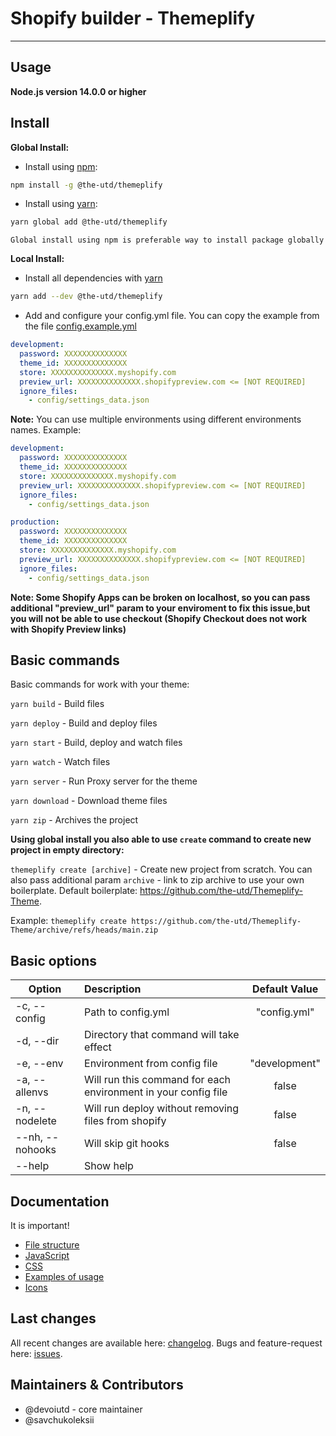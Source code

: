 # Shopify builder - Themeplify

---

## Usage
**Node.js version 14.0.0 or higher**

## Install

**Global Install:**

* Install using [npm](https://www.npmjs.com/):
```bash
npm install -g @the-utd/themeplify
```

* Install using [yarn](https://yarnpkg.com/):
```bash
yarn global add @the-utd/themeplify
```

`Global install using npm is preferable way to install package globally`

**Local Install:**
* Install all dependencies with [yarn](https://yarnpkg.com/)
```bash
yarn add --dev @the-utd/themeplify
```

* Add and configure your config.yml file. You can copy the example from the file [config.example.yml](./config.example.yml)

```yaml
development:
  password: XXXXXXXXXXXXXX
  theme_id: XXXXXXXXXXXXXX
  store: XXXXXXXXXXXXXX.myshopify.com
  preview_url: XXXXXXXXXXXXXX.shopifypreview.com <= [NOT REQUIRED]
  ignore_files:
    - config/settings_data.json
```

**Note:** You can use multiple environments using different environments names. Example:

```yaml
development:
  password: XXXXXXXXXXXXXX
  theme_id: XXXXXXXXXXXXXX
  store: XXXXXXXXXXXXXX.myshopify.com
  preview_url: XXXXXXXXXXXXXX.shopifypreview.com <= [NOT REQUIRED]
  ignore_files:
    - config/settings_data.json

production:
  password: XXXXXXXXXXXXXX
  theme_id: XXXXXXXXXXXXXX
  store: XXXXXXXXXXXXXX.myshopify.com
  preview_url: XXXXXXXXXXXXXX.shopifypreview.com <= [NOT REQUIRED]
  ignore_files:
    - config/settings_data.json
```

**Note: Some Shopify Apps can be broken on localhost, so you can pass additional "preview_url" param to your enviroment to fix this issue,but you will not be able to use checkout (Shopify Checkout does not work with Shopify Preview links)**

## Basic commands

Basic commands for work with your theme:

`yarn build` - Build files

`yarn deploy` - Build and deploy files

`yarn start` - Build, deploy and watch files

`yarn watch` - Watch files

`yarn server` - Run Proxy server for the theme

`yarn download` - Download theme files

`yarn zip` - Archives the project

**Using global install you also able to use `create` command to create new project in empty directory:**

`themeplify create [archive]` - Create new project from scratch. You can also pass additional param `archive` - link to zip archive to use your own boilerplate.
Default boilerplate: https://github.com/the-utd/Themeplify-Theme.

Example: `themeplify create https://github.com/the-utd/Themeplify-Theme/archive/refs/heads/main.zip`

## Basic options

| Option   			|      Description      											|  Default Value 	|
|-------------------|:------------------------------------------------------------------|:-----------------:|
| -c, --config 		|  Path to config.yml 												| "config.yml" 		|
| -d, --dir 		|  Directory that command will take effect 							|  					|
| -e, --env 		|  Environment from config file 									| "development" 	|
| -a, --allenvs 	|  Will run this command for each environment in your config file 	| false 			|
| -n, --nodelete 	|  Will run deploy without removing files from shopify 				| false 			|
| --nh, --nohooks 	|  Will skip git hooks 												| false 			|
| --help 			|  Show help 														|  					|

## Documentation
It is important!
* [File structure](./docs/file-structure.md)
* [JavaScript](./docs/js.md)
* [CSS](./docs/css.md)
* [Examples of usage](./docs/example-usage.md)
* [Icons](./docs/icons.md)

## Last changes
All recent changes are available here: [changelog](./docs/changelog.md).
Bugs and feature-request here: [issues](/issues).

## Maintainers & Contributors
- @devoiutd - core maintainer
- @savchukoleksii
